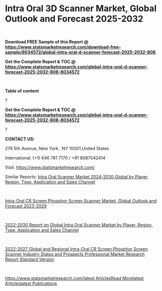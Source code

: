 <h1>Intra Oral 3D Scanner Market, Global Outlook and Forecast 2025-2032</h1><br/><p><strong>Download FREE Sample of this Report @ <a href="https://www.statsmarketresearch.com/download-free-sample/8034572/global-intra-oral-d-scanner-forecast-2025-2032-808">https://www.statsmarketresearch.com/download-free-sample/8034572/global-intra-oral-d-scanner-forecast-2025-2032-808</a></strong></p>
 
 
 
 <div><b>Get the Complete Report & TOC @ <a href="https://www.statsmarketresearch.com/global-intra-oral-d-scanner-forecast-2025-2032-808-8034572">https://www.statsmarketresearch.com/global-intra-oral-d-scanner-forecast-2025-2032-808-8034572</a></b></div>
 
 
 
 <p><br />
 
 <b>Table of content</b></p>
 
 
 
 <p>? </p>
 
 
 
 <div><b>Get the Complete Report & TOC @ <a href="https://www.statsmarketresearch.com/global-intra-oral-d-scanner-forecast-2025-2032-808-8034572">https://www.statsmarketresearch.com/global-intra-oral-d-scanner-forecast-2025-2032-808-8034572</a></b></div>
 
 
 
 <p>? </p>
 
 
 
 <p><b>CONTACT US:</b><br />
 
 276 5th Avenue, New York , NY 10001,United States<br />
 
 International: (+1) 646 781 7170 / +91 8087042414<br />
 
 Visit: <a href="https://www.statsmarketresearch.com/">https://www.statsmarketresearch.com/</a><br />
 
 Similar Reports: <a href="https://www.statsmarketresearch.com/global-intra-oral-d-scanner-forecast-2025-2032-808-8034572">Intra Oral Scanner Market 2024-2030 Global by Player, Region, Type, Application and Sales Channel</a><br />
 
 <br />
 
 <a href="https://www.statsmarketresearch.com/global-intra-oral-d-scanner-forecast-2025-2032-808-8034572">Intra-Oral CR Screen Phosphor Screen Scanner Market, Global Outlook and Forecast 2023-2029</a><br />
 
 <br />
 
 <a href="https://www.statsmarketresearch.com/global-intra-oral-d-scanner-forecast-2025-2032-808-8034572">2022-2030 Report on Global Intra Oral Scanner Market by Player, Region, Type, Application and Sales Channel</a><br />
 
 <br />
 
 <a href="https://www.statsmarketresearch.com/global-intra-oral-d-scanner-forecast-2025-2032-808-8034572">2022-2027 Global and Regional Intra-Oral CR Screen Phosphor Screen Scanner Industry Status and Prospects Professional Market Research Report Standard Version</a><br />
 
 <br />
 
 <a href="https://gyeongbokgung.com">https://www.statsmarketresearch.com/</a><a href="https://hallyeomaritime.com">latest Articles</a><a href="https://jingwansa.com">Read More</a><a href="https://nguoiviet.jp/">latest Articles</a><a href="https://www.intelmarketresearch.com/">latest Publications</a></p>